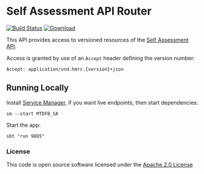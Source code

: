 # Self Assessment API Router
[![Build Status](https://travis-ci.org/hmrc/self-assessment-api-router.svg)](https://travis-ci.org/hmrc/self-assessment-api-router) [ ![Download](https://api.bintray.com/packages/hmrc/releases/self-assessment-api-router/images/download.svg) ](https://bintray.com/hmrc/releases/self-assessment-api-router/_latestVersion)

This API provides access to versioned resources of the [Self Assessment API](https://github.com/hmrc/self-assessment-api).

Access is granted by use of an `Accept` header defining the version number:

    Accept: application/vnd.hmrc.{version}+json    

## Running Locally

Install [Service Manager](https://github.com/hmrc/service-manager), if you want live endpoints, then start dependencies:

    sm --start MTDFB_SA

Start the app:

    sbt "run 9885"

### License

This code is open source software licensed under the [Apache 2.0 License]("http://www.apache.org/licenses/LICENSE-2.0.html")